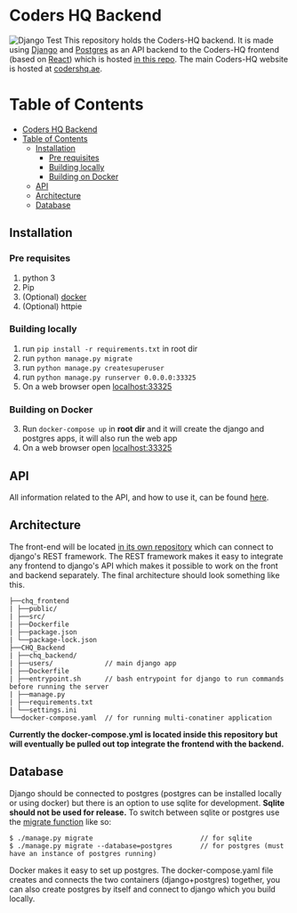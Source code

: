 
# Coders HQ Backend
![Django Test](https://github.com/ralsuwaidi/CHQ_Backend/workflows/tests_on_pull.svg)
This repository holds the Coders-HQ backend. It is made using [Django](https://www.djangoproject.com/) and [Postgres](https://www.postgresql.org/) as an API backend to the Coders-HQ frontend (based on [React](https://reactjs.org/)) which is hosted [in this repo](https://github.com/Coders-HQ/CHQ_Frontend). The main Coders-HQ website is hosted at [codershq.ae](https://codershq.ae).

Table of Contents
=================

<!--ts-->
   * [Coders HQ Backend](#coders-hq-backend)
   * [Table of Contents](#table-of-contents)
      * [Installation](#installation)
         * [Pre requisites](#pre-requisites)
         * [Building locally](#building-locally)
         * [Building on Docker](#building-on-docker)
      * [API](#api)
      * [Architecture](#architecture)
      * [Database](#database)

<!-- Added by: runner, at: Fri Dec 18 18:29:20 UTC 2020 -->

<!--te-->

## Installation

### Pre requisites

1.  python 3
1.  Pip
2.  (Optional) [docker](https://docs.docker.com/get-docker/)
2.  (Optional) httpie

### Building locally

1.  run `pip install -r requirements.txt` in root dir 
1.  run `python manage.py migrate`
1.  run `python manage.py createsuperuser`
1.  run `python manage.py runserver 0.0.0.0:33325`
1.  On a web browser open [localhost:33325](http://localhost33325)

### Building on Docker

3.  Run `docker-compose up` in __root dir__ and it will create the django and postgres apps, it will also run the web app
1.  On a web browser open [localhost:33325](http://localhost33325)

## API

All information related to the API, and how to use it, can be found [here](https://documenter.getpostman.com/view/13659675/TVmJjeuV).

## Architecture

The front-end will be located [in its own repository](https://github.com/Coders-HQ/CHQ_Frontend) which can connect to django's REST framework. The REST framework makes it easy to integrate any frontend to django's API which makes it possible to work on the front and backend separately. The final architecture should look something like this.

```
├──chq_frontend
| ├──public/
| ├──src/
| ├──Dockerfile          
| ├──package.json
| └──package-lock.json
├──CHQ_Backend
| ├──chq_backend/
| ├──users/             // main django app
| ├──Dockerfile         
| ├──entrypoint.sh      // bash entrypoint for django to run commands before running the server
| ├──manage.py          
| ├──requirements.txt
| └──settings.ini
└──docker-compose.yaml  // for running multi-conatiner application
```

__Currently the docker-compose.yml is located inside this repository but will eventually be pulled out top integrate the frontend with the backend.__

## Database

Django should be connected to postgres (postgres can be installed locally or using docker) but there is an option to use sqlite for development. __Sqlite should not be used for release.__ To switch between sqlite or postgres use the [migrate function](https://docs.djangoproject.com/en/3.1/topics/db/multi-db/#synchronizing-your-databases) like so:

```
$ ./manage.py migrate                           // for sqlite
$ ./manage.py migrate --database=postgres       // for postgres (must have an instance of postgres running)
```

Docker makes it easy to set up postgres. The docker-compose.yaml file creates and connects the two containers (django+postgres) together, you can also create postgres by itself and connect to django which you build locally.

